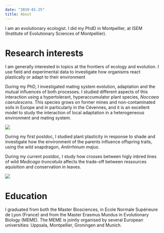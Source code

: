 ```yaml
---
date: "2019-01-25"
title: About
---
```


I am an evolutionary ecologist. I did my PhdD in Montpellier, at ISEM (Institute of Evolutionary Sciences of Montpellier).


# Research interests

I am generally interested in topics at the frontiers of ecology and evolution. I use field and experimental data to investigate how organisms react plastically or adapt to their environment

During my PhD, I investigated  mating system evolution, adaptation and the mutual influences of both processes. I studied different aspects of this interaction using a hypertolerant, hyperaccumulator plant species, *Noccaea caerulescens*. This species grows on former mines and non-contaminated soils in Europe and in particularly in the Cévennes, and it is an excellent model to study the interaction of local adaptation in a heterogeneous environment and mating system.

![](/content/about_files/site3.png)


During my first postdoc, I studied plant plasticity in response to shade and investigate how the environment of the parents influence offspring traits, using the wild snapdragon, *Antirrhinum majus*.

During my current postdoc, I study how crosses between higly inbred lines of wild *Medicago truncatula* affects the trade-off between ressources aquisition and conservation in leaves.

![](/content/about_files/site4.png)

# Education

I graduated from both the Master Biosciences, in Ecole Normale Supérieure de Lyon (France) and from the Master Erasmus Mundus in Evolutionary Biology (MEME). The MEME is jointly organised by several European universities: Uppsala, Montpellier, Groningen and Munich.
